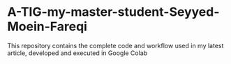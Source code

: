 # A-TIG-my-master-student-Seyyed-Moein-Fareqi
This repository contains the complete code and workflow used in my latest article, developed and executed in Google Colab
